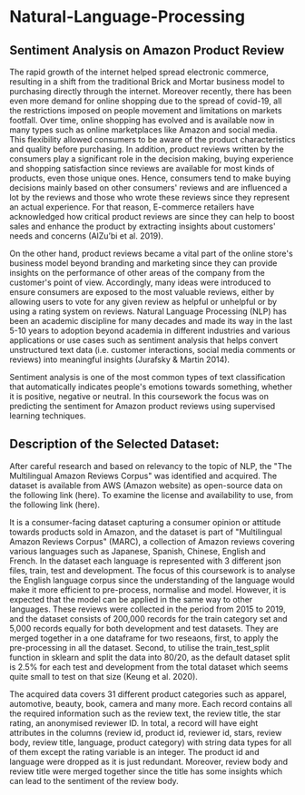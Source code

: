 # Natural-Language-Processing
## Sentiment Analysis on Amazon Product Review

The rapid growth of the internet helped spread electronic commerce, resulting in a shift from the traditional Brick and Mortar business model to purchasing directly through the internet. Moreover recently, there has been even more demand for online shopping due to the spread of covid-19, all the restrictions imposed on people movement and limitations on markets footfall. Over time, online shopping has evolved and is available now in many types such as online marketplaces like Amazon and social media. This flexibility allowed consumers to be aware of the product characteristics and quality before purchasing. In addition, product reviews written by the consumers play a significant role in the decision making, buying experience and shopping satisfaction since reviews are available for most kinds of products, even those unique ones. Hence, consumers tend to make buying decisions mainly based on other consumers' reviews and are influenced a lot by the reviews and those who wrote these reviews since they represent an actual experience. For that reason, E-commerce retailers have acknowledged how critical product reviews are since they can help to boost sales and enhance the product by extracting insights about customers' needs and concerns (AlZu’bi et al. 2019).

On the other hand, product reviews became a vital part of the online store's business model beyond branding and marketing since they can provide insights on the performance of other areas of the company from the customer's point of view. Accordingly, many ideas were introduced to ensure consumers are exposed to the most valuable reviews, either by allowing users to vote for any given review as helpful or unhelpful or by using a rating system on reviews. Natural Language Processing (NLP) has been an academic discipline for many decades and made its way in the last 5-10 years to adoption beyond academia in different industries and various applications or use cases such as sentiment analysis that helps convert unstructured text data (i.e. customer interactions, social media comments or reviews) into meaningful insights (Jurafsky & Martin 2014).

Sentiment analysis is one of the most common types of text classification that automatically indicates people's emotions towards something, whether it is positive, negative or neutral. In this coursework the focus was on predicting the sentiment for Amazon product reviews using supervised learning techniques.

## Description of the Selected Dataset:
After careful research and based on relevancy to the topic of NLP, the "The Multilingual Amazon Reviews Corpus" was identified and acquired. The dataset is available from AWS (Amazon website) as open-source data on the following link (here). To examine the license and availability to use, from the following link (here).

It is a consumer-facing dataset capturing a consumer opinion or attitude towards products sold in Amazon, and the dataset is part of "Multilingual Amazon Reviews Corpus" (MARC), a collection of Amazon reviews covering various languages such as Japanese, Spanish, Chinese, English and French. In the dataset each language is represented with 3 different json files, train, test and development. The focus of this coursework is to analyse the English language corpus since the understanding of the language would make it more efficient to pre-process, normalise and model. However, it is expected that the model can be applied in the same way to other languages. These reviews were collected in the period from 2015 to 2019, and the dataset consists of 200,000 records for the train category set and 5,000 records equally for both development and test datasets. They are merged together in a one dataframe for two reseaons, first, to apply the pre-processing in all the dataset. Second, to utilise the train_test_split function in sklearn and split the data into 80/20, as the default dataset split is 2.5% for each test and development from the total dataset which seems quite small to test on that size (Keung et al. 2020).

The acquired data covers 31 different product categories such as apparel, automotive, beauty, book, camera and many more. Each record contains all the required information such as the review text, the review title, the star rating, an anonymised reviewer ID. In total, a record will have eight attributes in the columns (review id, product id, reviewer id, stars, review body, review title, language, product category) with string data types for all of them except the rating variable is an integer. The product id and language were dropped as it is just redundant. Moreover, review body and review title were merged together since the title has some insights which can lead to the sentiment of the review body.

